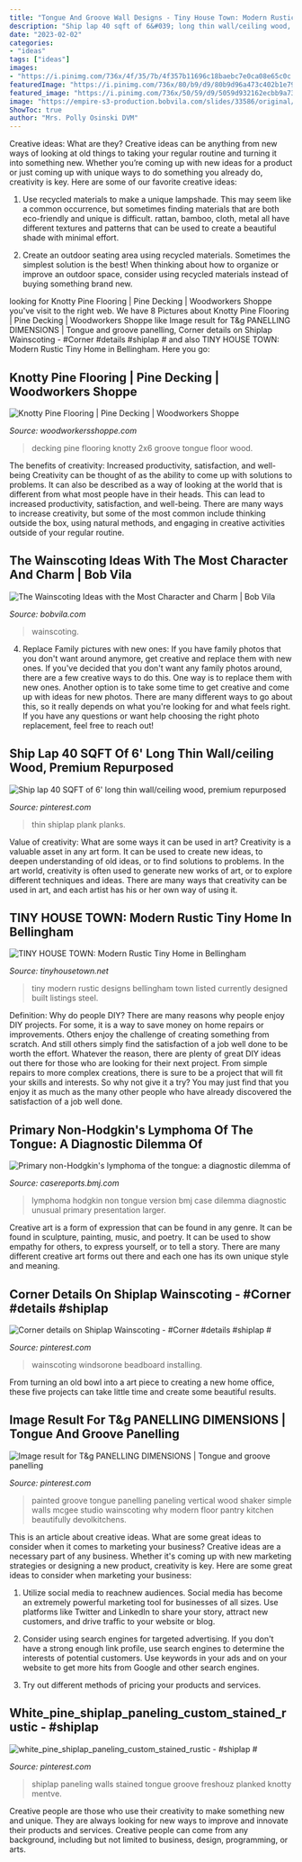 ```yaml
---
title: "Tongue And Groove Wall Designs - Tiny House Town: Modern Rustic Tiny Home In Bellingham"
description: "Ship lap 40 sqft of 6&#039; long thin wall/ceiling wood, premium repurposed"
date: "2023-02-02"
categories:
- "ideas"
tags: ["ideas"]
images:
- "https://i.pinimg.com/736x/4f/35/7b/4f357b11696c18baebc7e0ca08e65c0c.jpg"
featuredImage: "https://i.pinimg.com/736x/80/b9/d9/80b9d96a473c402b1e7964147ac35ee0.jpg"
featured_image: "https://i.pinimg.com/736x/50/59/d9/5059d932162ecbb9a738d0d9eb9e5497.jpg"
image: "https://empire-s3-production.bobvila.com/slides/33586/original/Wainscoting_Ideas_with_High_Contrast.jpg?1567188212"
ShowToc: true
author: "Mrs. Polly Osinski DVM"
---
```



Creative ideas: What are they?
Creative ideas can be anything from new ways of looking at old things to taking your regular routine and turning it into something new. Whether you’re coming up with new ideas for a product or just coming up with unique ways to do something you already do, creativity is key. Here are some of our favorite creative ideas: 
1. Use recycled materials to make a unique lampshade. This may seem like a common occurrence, but sometimes finding materials that are both eco-friendly and unique is difficult. rattan, bamboo, cloth, metal all have different textures and patterns that can be used to create a beautiful shade with minimal effort. 

2. Create an outdoor seating area using recycled materials. Sometimes the simplest solution is the best! When thinking about how to organize or improve an outdoor space, consider using recycled materials instead of buying something brand new.

	

		
looking for Knotty Pine Flooring | Pine Decking | Woodworkers Shoppe you've visit to the right web. We have 8 Pictures about Knotty Pine Flooring | Pine Decking | Woodworkers Shoppe like Image result for T&amp;g PANELLING DIMENSIONS | Tongue and groove panelling, Corner details on Shiplap Wainscoting - #Corner #details #shiplap # and also TINY HOUSE TOWN: Modern Rustic Tiny Home in Bellingham. Here you go:
		
    
## Knotty Pine Flooring | Pine Decking | Woodworkers Shoppe

<img loading=lazy src="http://www.woodworkersshoppe.com/wp-content/gallery/decking/Decking-2.jpg" onerror="this.onerror=null;this.src='https://tse1.mm.bing.net/th?id=OIP.52EDqiCSI99JO_mvtDao2QHaJ4&amp;pid=15.1';" alt="Knotty Pine Flooring | Pine Decking | Woodworkers Shoppe">

_Source: woodworkersshoppe.com_

>decking pine flooring knotty 2x6 groove tongue floor wood. 

	

The benefits of creativity: Increased productivity, satisfaction, and well-being
Creativity can be thought of as the ability to come up with solutions to problems. It can also be described as a way of looking at the world that is different from what most people have in their heads. This can lead to increased productivity, satisfaction, and well-being. There are many ways to increase creativity, but some of the most common include thinking outside the box, using natural methods, and engaging in creative activities outside of your regular routine.

    
## The Wainscoting Ideas With The Most Character And Charm | Bob Vila

<img loading=lazy src="https://empire-s3-production.bobvila.com/slides/33586/original/Wainscoting_Ideas_with_High_Contrast.jpg?1567188212" onerror="this.onerror=null;this.src='https://tse3.mm.bing.net/th?id=OIP.hMYiY137YZqKSpzCcvdS9gHaFX&amp;pid=15.1';" alt="The Wainscoting Ideas with the Most Character and Charm | Bob Vila">

_Source: bobvila.com_

>wainscoting. 

	

4. Replace Family pictures with new ones: If you have family photos that you don't want around anymore, get creative and replace them with new ones.
If you've decided that you don't want any family photos around, there are a few creative ways to do this. One way is to replace them with new ones. Another option is to take some time to get creative and come up with ideas for new photos. There are many different ways to go about this, so it really depends on what you're looking for and what feels right. If you have any questions or want help choosing the right photo replacement, feel free to reach out!

    
## Ship Lap 40 SQFT Of 6&#039; Long Thin Wall/ceiling Wood, Premium Repurposed

<img loading=lazy src="https://i.pinimg.com/736x/4f/35/7b/4f357b11696c18baebc7e0ca08e65c0c.jpg" onerror="this.onerror=null;this.src='https://tse2.mm.bing.net/th?id=OIP.ZdGkzynQgXgWlflFHcZOvwHaJ3&amp;pid=15.1';" alt="Ship lap 40 SQFT of 6&#039; long thin wall/ceiling wood, premium repurposed">

_Source: pinterest.com_

>thin shiplap plank planks. 

	

Value of creativity: What are some ways it can be used in art?
Creativity is a valuable asset in any art form. It can be used to create new ideas, to deepen understanding of old ideas, or to find solutions to problems. In the art world, creativity is often used to generate new works of art, or to explore different techniques and ideas. There are many ways that creativity can be used in art, and each artist has his or her own way of using it.

    
## TINY HOUSE TOWN: Modern Rustic Tiny Home In Bellingham

<img loading=lazy src="https://4.bp.blogspot.com/-eTn-oO-wY9M/WCCmtmkrf9I/AAAAAAAASME/DeogWdsdE_YL8t5PvQQaTPo4xr3o_3NMwCLcB/s1600/rustic-modern-bellingham-5.jpg" onerror="this.onerror=null;this.src='https://tse2.mm.bing.net/th?id=OIP.CK_BkJxaaNknuEvPDbSCEwHaLH&amp;pid=15.1';" alt="TINY HOUSE TOWN: Modern Rustic Tiny Home in Bellingham">

_Source: tinyhousetown.net_

>tiny modern rustic designs bellingham town listed currently designed built listings steel. 

	

Definition: Why do people DIY?
There are many reasons why people enjoy DIY projects. For some, it is a way to save money on home repairs or improvements. Others enjoy the challenge of creating something from scratch. And still others simply find the satisfaction of a job well done to be worth the effort.
Whatever the reason, there are plenty of great DIY ideas out there for those who are looking for their next project. From simple repairs to more complex creations, there is sure to be a project that will fit your skills and interests. So why not give it a try? You may just find that you enjoy it as much as the many other people who have already discovered the satisfaction of a job well done.

    
## Primary Non-Hodgkin&#039;s Lymphoma Of The Tongue: A Diagnostic Dilemma Of

<img loading=lazy src="http://casereports.bmj.com/content/2017/bcr-2016-218218/F1.large.jpg" onerror="this.onerror=null;this.src='https://tse1.mm.bing.net/th?id=OIP.Bm8gIQnCKrvKW87WEczTSwHaJ4&amp;pid=15.1';" alt="Primary non-Hodgkin&#039;s lymphoma of the tongue: a diagnostic dilemma of">

_Source: casereports.bmj.com_

>lymphoma hodgkin non tongue version bmj case dilemma diagnostic unusual primary presentation larger. 

	

Creative art is a form of expression that can be found in any genre. It can be found in sculpture, painting, music, and poetry. It can be used to show empathy for others, to express yourself, or to tell a story. There are many different creative art forms out there and each one has its own unique style and meaning.

    
## Corner Details On Shiplap Wainscoting - #Corner #details #shiplap #

<img loading=lazy src="https://i.pinimg.com/736x/50/59/d9/5059d932162ecbb9a738d0d9eb9e5497.jpg" onerror="this.onerror=null;this.src='https://tse3.mm.bing.net/th?id=OIP.opwUGxhCz0p3fmJy9LmmjAHaLP&amp;pid=15.1';" alt="Corner details on Shiplap Wainscoting - #Corner #details #shiplap #">

_Source: pinterest.com_

>wainscoting windsorone beadboard installing. 

	

From turning an old bowl into a art piece to creating a new home office, these five projects can take little time and create some beautiful results.

    
## Image Result For T&amp;g PANELLING DIMENSIONS | Tongue And Groove Panelling

<img loading=lazy src="https://i.pinimg.com/736x/bd/02/fb/bd02fb5843bf7ea6a6b2ec3465d8553b.jpg" onerror="this.onerror=null;this.src='https://tse2.mm.bing.net/th?id=OIP.VvgYTTU6MQ1XRvfCyCw6wwHaLG&amp;pid=15.1';" alt="Image result for T&amp;g PANELLING DIMENSIONS | Tongue and groove panelling">

_Source: pinterest.com_

>painted groove tongue panelling paneling vertical wood shaker simple walls mcgee studio wainscoting why modern floor pantry kitchen beautifully devolkitchens. 

	

This is an article about creative ideas. What are some great ideas to consider when it comes to marketing your business?
Creative ideas are a necessary part of any business. Whether it's coming up with new marketing strategies or designing a new product, creativity is key. Here are some great ideas to consider when marketing your business: 
1. Utilize social media to reachnew audiences. Social media has become an extremely powerful marketing tool for businesses of all sizes. Use platforms like Twitter and LinkedIn to share your story, attract new customers, and drive traffic to your website or blog. 

2. Consider using search engines for targeted advertising. If you don't have a strong enough link profile, use search engines to determine the interests of potential customers. Use keywords in your ads and on your website to get more hits from Google and other search engines. 

3. Try out different methods of pricing your products and services.

    
## White_pine_shiplap_paneling_custom_stained_rustic - #shiplap #

<img loading=lazy src="https://i.pinimg.com/736x/80/b9/d9/80b9d96a473c402b1e7964147ac35ee0.jpg" onerror="this.onerror=null;this.src='https://tse1.mm.bing.net/th?id=OIP.6gK7Vf34kJ2EbIKbNDVllQAAAA&amp;pid=15.1';" alt="white_pine_shiplap_paneling_custom_stained_rustic - #shiplap #">

_Source: pinterest.com_

>shiplap paneling walls stained tongue groove freshouz planked knotty mentve. 

	

Creative people are those who use their creativity to make something new and unique. They are always looking for new ways to improve and innovate their products and services. Creative people can come from any background, including but not limited to business, design, programming, or arts.

